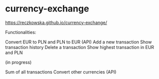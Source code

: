 # currency-exchange


https://reczkowska.github.io/currency-exchange/

Functionalities:

Convert EUR to PLN and PLN to EUR (API)
Add a new transaction
Show transaction history
Delete a transaction
Show highest transaction in EUR and PLN

(in progress)

Sum of all transactions
Convert other currencies (API)